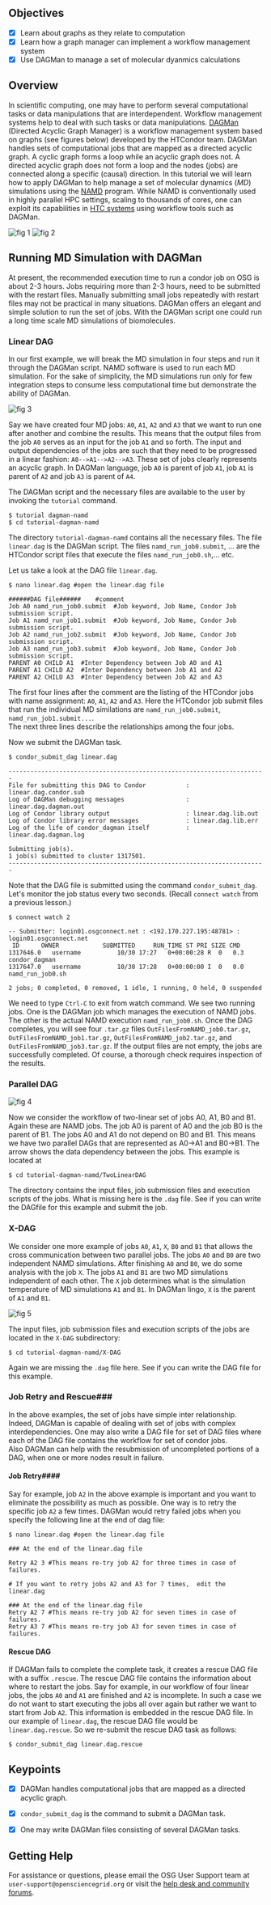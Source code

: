 [title]: - "DAGMan - NAMD example"

## Objectives
- [x] Learn about graphs as they relate to computation
- [x] Learn how a graph manager can implement a workflow management system
- [x] Use DAGMan to manage a set of molecular dyanmics calculations

## Overview 

In scientific computing, one may have to perform several computational tasks or 
data manipulations that are interdependent. Workflow management 
systems help to deal with such tasks or data manipulations. [DAGMan](http://research.cs.wisc.edu/htcondor/dagman/dagman.html) (Directed Acyclic Graph Manager) is a workflow management system based on graphs (see figures below) developed by the HTCondor team. DAGMan handles sets of computational jobs 
that are mapped as a directed acyclic graph. A cyclic graph forms a loop while an acyclic graph does 
not. A directed acyclic graph does not form a loop and the nodes (jobs) are connected 
along a specific (causal) direction. In this tutorial we will learn how to 
apply DAGMan to help manage a set of molecular dynamics (_MD_) simulations using the [NAMD](http://www.ks.uiuc.edu/Research/namd/) program. While NAMD is conventionally used in highly parallel HPC settings, scaling to thousands of cores, one can exploit its capabilities in [HTC systems](http://en.wikipedia.org/wiki/High-throughput_computing) using workflow tools such as DAGMan. 

![fig 1](https://raw.githubusercontent.com/OSGConnect/tutorial-dagman-namd/master/DAGManImages/Slide1.jpg)
![fig 2](https://raw.githubusercontent.com/OSGConnect/tutorial-dagman-namd/master/DAGManImages/Slide5.jpg)


## Running MD Simulation with DAGMan    

At present, the recommended execution time to run a condor job on OSG is about 2-3 hours. Jobs
requiring more than 2-3 hours, need to be submitted with the restart files. Manually 
submitting small jobs repeatedly with restart files may not be practical in many 
situations. DAGMan offers an elegant and simple solution to run the set of jobs. With 
the DAGMan script one could run a long time scale MD simulations of biomolecules. 

### Linear DAG

In our first example, we will break the MD simulation in four steps and run it through the 
DAGMan script. NAMD software is used to run each MD simulation. For the sake of 
simplicity, the MD simulations run only for few 
integration steps to consume less computational time but demonstrate the ability 
of DAGMan. 


![fig 3](https://raw.githubusercontent.com/OSGConnect/tutorial-dagman-namd/master/DAGManImages/Slide2.jpg)


Say we have created four MD jobs: `A0`, `A1`, `A2` and `A3` that we want to run one 
after another and combine the results. This means that the output files from the 
job `A0` serves as an input for the job `A1` and so forth. The input and output 
dependencies of the jobs are such that they need to be progressed in a linear 
fashion:  `A0-->A1-->A2-->A3`. These set of jobs clearly represents an 
acyclic graph. In DAGMan language, job `A0` is parent of job `A1`,  job `A1` is 
parent of `A2` and job `A3` is parent of `A4`. 

The DAGMan script and the necessary files are available to the user 
by invoking the `tutorial` command. 

	$ tutorial dagman-namd
	$ cd tutorial-dagman-namd

The directory `tutorial-dagman-namd` contains all the necessary files. The file 
`linear.dag` is the DAGMan script. The files `namd_run_job0.submit`, ... are the 
HTCondor script files that execute the files `namd_run_job0.sh`,... etc.

Let us take a look at the DAG file `linear.dag`.  

	$ nano linear.dag #open the linear.dag file
	
	######DAG file######    #comment
	Job A0 namd_run_job0.submit  #Job keyword, Job Name, Condor Job submission script.
	Job A1 namd_run_job1.submit  #Job keyword, Job Name, Condor Job submission script.
	Job A2 namd_run_job2.submit  #Job keyword, Job Name, Condor Job submission script.
	Job A3 namd_run_job3.submit  #Job keyword, Job Name, Condor Job submission script.
	PARENT A0 CHILD A1  #Inter Dependency between Job A0 and A1
	PARENT A1 CHILD A2  #Inter Dependency between Job A1 and A2 
	PARENT A2 CHILD A3  #Inter Dependency between Job A2 and A3

The first four lines after the comment are the listing of the HTCondor jobs  
with name assignment:  `A0`, `A1`, `A2` and `A3`. Here the HTCondor job submit files 
that run the individual MD similations are  `namd_run_job0.submit`, `namd_run_job1.submit...`.   
The next three lines describe the relationships among the four jobs. 

Now we submit the DAGMan task.  

	$ condor_submit_dag linear.dag 
	
	-----------------------------------------------------------------------
	File for submitting this DAG to Condor           : linear.dag.condor.sub
	Log of DAGMan debugging messages                 : linear.dag.dagman.out
	Log of Condor library output                     : linear.dag.lib.out
	Log of Condor library error messages             : linear.dag.lib.err
	Log of the life of condor_dagman itself          : linear.dag.dagman.log
	
	Submitting job(s).
	1 job(s) submitted to cluster 1317501.
	-----------------------------------------------------------------------
	

Note that the DAG file is submitted using the command `condor_submit_dag`.
Let's monitor the job status every two seconds.  (Recall `connect watch`
from a previous lesson.)

	$ connect watch 2
	
	-- Submitter: login01.osgconnect.net : <192.170.227.195:48781> : login01.osgconnect.net
	 ID      OWNER            SUBMITTED     RUN_TIME ST PRI SIZE CMD               
	1317646.0   username          10/30 17:27   0+00:00:28 R  0   0.3  condor_dagman     
	1317647.0   username          10/30 17:28   0+00:00:00 I  0   0.0  namd_run_job0.sh  
	
	2 jobs; 0 completed, 0 removed, 1 idle, 1 running, 0 held, 0 suspended

We need to type `Ctrl-C` to exit from watch command. We see two running jobs. One is the DAGMan 
job which manages the execution of NAMD jobs. The other is the actual NAMD 
execution `namd_run_job0.sh`. Once the DAG completes, you will see four `.tar.gz` 
files `OutFilesFromNAMD_job0.tar.gz`, `OutFilesFromNAMD_job1.tar.gz`, `OutFilesFromNAMD_job2.tar.gz`, 
and `OutFilesFromNAMD_job3.tar.gz`. If the output files are not empty, the jobs are 
successfully completed.  Of course, a thorough check requires inspection of the results.  

### Parallel DAG

![fig 4](https://raw.githubusercontent.com/OSGConnect/tutorial-dagman-namd/master/DAGManImages/Slide3.jpg)


Now we consider the workflow of two-linear set of jobs A0, A1, B0 and B1. Again these are 
NAMD jobs. The job A0 is parent 
of A0 and the job B0 is the parent of B1. The jobs A0 and A1 do not depend on B0 and B1. This 
means we have two parallel DAGs that are represented as A0->A1 and B0->B1. The arrow shows the 
data dependency between the jobs.  This example is located at 

	$ cd tutorial-dagman-namd/TwoLinearDAG

The directory contains the input files, job submission files and execution scripts of the 
jobs. What is missing here is the `.dag` file. See if you can write the DAGfile for this example 
and submit the job. 

### X-DAG
We consider one more example of jobs `A0`, `A1`, `X`, `B0` and `B1` that allows the cross communication 
between two parallel jobs. The jobs `A0` and `B0` are two independent NAMD simulations. After 
finishing `A0` and `B0`, we do some analysis with the job `X`. The jobs `A1` and `B1` are two MD 
simulations independent of each other. The `X` job determines what is the simulation temperature 
of MD simulations `A1` and `B1`. In DAGMan lingo, `X` is the parent of `A1` and `B1`.  

![fig 5](https://raw.githubusercontent.com/OSGConnect/tutorial-dagman-namd/master/DAGManImages/Slide4.jpg)

The input files, job submission files and execution scripts of the jobs are located in the `X-DAG` subdirectory:

	$ cd tutorial-dagman-namd/X-DAG

Again we are missing the `.dag` file here. See if you can write the DAG file for this example. 

### Job Retry and Rescue###

In the above examples, the set of jobs have simple inter relationship.  Indeed,  DAGMan is 
capable of dealing with set of jobs with complex interdependencies.  One may also write a DAG 
file for set of DAG files where each of the DAG file contains the workflow for set of condor jobs.  
Also DAGMan can help with the resubmission of uncompleted portions of a DAG, when one or more nodes result in failure.  

#### Job Retry####

Say for example,  job `A2` in the above example is important and you want to eliminate the possibility as much as possible. One way is to retry the specific job `A2` a few times. DAGMan would retry failed jobs when you specify the following line at the end of dag file:

	$ nano linear.dag #open the linear.dag file
	 
	### At the end of the linear.dag file
	 
	Retry A2 3 #This means re-try job A2 for three times in case of failures. 
	
	# If you want to retry jobs A2 and A3 for 7 times,  edit the linear.dag 
	 
	### At the end of the linear.dag file
	Retry A2 7 #This means re-try job A2 for seven times in case of failures.
	Retry A3 7 #This means re-try job A3 for seven times in case of failures.
 
#### Rescue DAG

If DAGMan fails to complete the complete task, it creates a rescue DAG file with a 
suffix `.rescue`. The rescue DAG file contains the information about where to restart 
the jobs. Say for example, in our workflow of four linear jobs, the jobs `A0` and `A1` are 
finished and `A2` is incomplete. In such a case we do not want to start executing the jobs 
all over again but rather we want to start from Job `A2`. This information is embedded 
in the rescue DAG file. In our example of `linear.dag`, the rescue DAG file would 
be `linear.dag.rescue`. So we re-submit the rescue DAG task as follows:

	$ condor_submit_dag linear.dag.rescue
 

## Keypoints
- [x] DAGMan handles computational jobs that are mapped as a directed acyclic graph.
- [x] `condor_submit_dag` is the command to submit a DAGMan task. 
- [x] One may write DAGMan files consisting of several DAGMan tasks. 


## Getting Help
For assistance or questions, please email the OSG User Support team  at `user-support@opensciencegrid.org` or visit the [help desk and community forums](http://support.opensciencegrid.org).

